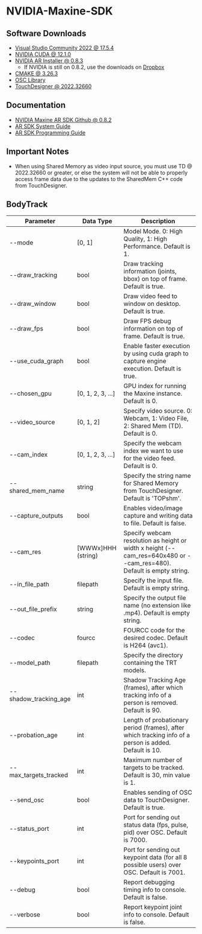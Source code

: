 # NVIDIA-Maxine-SDK

## Software Downloads
- [Visual Studio Community 2022 @ 17.5.4](https://visualstudio.microsoft.com/vs/community/)
- [NVIDIA CUDA @ 12.1.0](https://developer.nvidia.com/cuda-downloads)
- [NVIDIA AR Installer @ 0.8.3](https://www.nvidia.com/en-us/geforce/broadcasting/broadcast-sdk/resources/)
    - If NVIDIA is still on 0.8.2, use the downloads on [Dropbox](https://www.dropbox.com/home/Projects/Universal/UNV00006_HollywoodInstallation/09_Dev/_installers/nvidia_maxine_feb23)
- [CMAKE @ 3.26.3](https://cmake.org/download/)
- [OSC Library](https://code.google.com/archive/p/oscpack/downloads)
- [TouchDesigner @ 2022.32660](https://download.derivative.ca/TouchDesigner.2022.32660.exe)

## Documentation
- [NVIDIA Maxine AR SDK Github @ 0.8.2](https://github.com/NVIDIA/MAXINE-AR-SDK)
- [AR SDK System Guide](https://docs.nvidia.com/deeplearning/maxine/ar-sdk-system-guide/index.html)
- [AR SDK Programming Guide](https://docs.nvidia.com/deeplearning/maxine/ar-sdk-programming-guide/index.html)

## Important Notes
- When using Shared Memory as video input source, you must use TD @ 2022.32660 or greater, or else the system will not be able to properly access frame data due to the updates to the SharedMem C++ code from TouchDesigner. 

## BodyTrack

| Parameter             | Data Type             | Description |
| -----------           | -----------           | ----------- |
| --mode                | [0, 1]                | Model Mode. 0: High Quality, 1: High Performance. Default is 1. |
| --draw_tracking       | bool                  | Draw tracking information (joints, bbox) on top of frame. Default is true. |
| --draw_window         | bool                  | Draw video feed to window on desktop. Default is true. |
| --draw_fps            | bool                  | Draw FPS debug information on top of frame. Default is true. |
| --use_cuda_graph      | bool                  | Enable faster execution by using cuda graph to capture engine execution. Default is true. |
| --chosen_gpu          | [0, 1, 2, 3, ...]     | GPU index for running the Maxine instance. Default is 0. |
| --video_source        | [0, 1, 2]             | Specify video source. 0: Webcam, 1: Video File, 2: Shared Mem (TD). Default is 0. |
| --cam_index           | [0, 1, 2, 3, ...]     | Specify the webcam index we want to use for the video feed. Default is 0. |
| --shared_mem_name     | string                | Specify the string name for Shared Memory from TouchDesigner. Default is 'TOPshm'. |
| --capture_outputs     | bool                  | Enables video/image capture and writing data to file. Default is false. |
| --cam_res             | [WWWx]HHH (string)    | Specify webcam resolution as height or width x height (--cam_res=640x480 or --cam_res=480). Default is empty string. |
| --in_file_path        | filepath              | Specify the input file. Default is empty string. |
| --out_file_prefix     | string                | Specify the output file name (no extension like .mp4). Default is empty string. |
| --codec               | fourcc                | FOURCC code for the desired codec. Default is H264 (avc1). |
| --model_path          | filepath              | Specify the directory containing the TRT models. |
| --shadow_tracking_age | int                   | Shadow Tracking Age (frames), after which tracking info of a person is removed. Default is 90. |
| --probation_age       | int                   | Length of probationary period (frames), after which tracking info of a person is added. Default is 10. |
| --max_targets_tracked | int                   | Maximum number of targets to be tracked. Default is 30, min value is 1. |
| --send_osc            | bool                  | Enables sending of OSC data to TouchDesigner. Default is true. |
| --status_port         | int                   | Port for sending out status data (fps, pulse, pid) over OSC. Default is 7000. |
| --keypoints_port      | int                   | Port for sending out keypoint data (for all 8 possible users) over OSC. Default is 7001. |
| --debug               | bool                  | Report debugging timing info to console. Default is false. |
| --verbose             | bool                  | Report keypoint joint info to console. Default is false. |